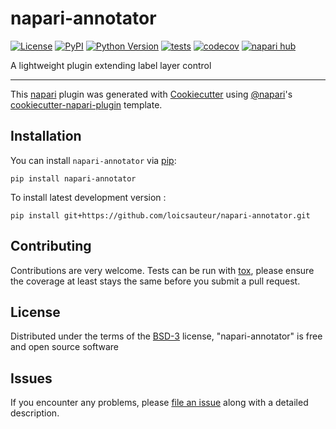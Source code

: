 # napari-annotator

[![License](https://img.shields.io/pypi/l/napari-annotator.svg?color=green)](https://github.com/loicsauteur/napari-annotator/raw/main/LICENSE)
[![PyPI](https://img.shields.io/pypi/v/napari-annotator.svg?color=green)](https://pypi.org/project/napari-annotator)
[![Python Version](https://img.shields.io/pypi/pyversions/napari-annotator.svg?color=green)](https://python.org)
[![tests](https://github.com/loicsauteur/napari-annotator/workflows/tests/badge.svg)](https://github.com/loicsauteur/napari-annotator/actions)
[![codecov](https://codecov.io/gh/loicsauteur/napari-annotator/branch/main/graph/badge.svg)](https://codecov.io/gh/loicsauteur/napari-annotator)
[![napari hub](https://img.shields.io/endpoint?url=https://api.napari-hub.org/shields/napari-annotator)](https://napari-hub.org/plugins/napari-annotator)

A lightweight plugin extending label layer control

----------------------------------

This [napari] plugin was generated with [Cookiecutter] using [@napari]'s [cookiecutter-napari-plugin] template.

<!--
Don't miss the full getting started guide to set up your new package:
https://github.com/napari/cookiecutter-napari-plugin#getting-started

and review the napari docs for plugin developers:
https://napari.org/plugins/stable/index.html
-->

## Installation

You can install `napari-annotator` via [pip]:

    pip install napari-annotator



To install latest development version :

    pip install git+https://github.com/loicsauteur/napari-annotator.git


## Contributing

Contributions are very welcome. Tests can be run with [tox], please ensure
the coverage at least stays the same before you submit a pull request.

## License

Distributed under the terms of the [BSD-3] license,
"napari-annotator" is free and open source software

## Issues

If you encounter any problems, please [file an issue] along with a detailed description.

[napari]: https://github.com/napari/napari
[Cookiecutter]: https://github.com/audreyr/cookiecutter
[@napari]: https://github.com/napari
[MIT]: http://opensource.org/licenses/MIT
[BSD-3]: http://opensource.org/licenses/BSD-3-Clause
[GNU GPL v3.0]: http://www.gnu.org/licenses/gpl-3.0.txt
[GNU LGPL v3.0]: http://www.gnu.org/licenses/lgpl-3.0.txt
[Apache Software License 2.0]: http://www.apache.org/licenses/LICENSE-2.0
[Mozilla Public License 2.0]: https://www.mozilla.org/media/MPL/2.0/index.txt
[cookiecutter-napari-plugin]: https://github.com/napari/cookiecutter-napari-plugin

[file an issue]: https://github.com/loicsauteur/napari-annotator/issues

[napari]: https://github.com/napari/napari
[tox]: https://tox.readthedocs.io/en/latest/
[pip]: https://pypi.org/project/pip/
[PyPI]: https://pypi.org/
